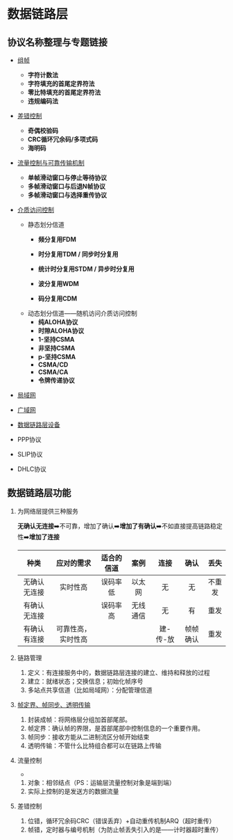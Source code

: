 # 数据链路层

## 协议名称整理与专题链接

* [组帧](./组帧.md)
  * **字符计数法**
  * **字符填充的首尾定界符法**
  * **零比特填充的首尾定界符法**
  * **违规编码法**
* [差错控制](./差错控制.md)
  * **奇偶校验码**
  * **CRC循环冗余码/多项式码**
  * **海明码**
* [流量控制与可靠传输机制](./流量控制.md)
  * **单帧滑动窗口与停止等待协议**
  * **多帧滑动窗口与后退N帧协议**
  * **多帧滑动窗口与选择重传协议**
* [介质访问控制](./介质访问控制.md)
  * 静态划分信道
    * **频分复用FDM**
    * **时分复用TDM / 同步时分复用**
    * **统计时分复用STDM / 异步时分复用**

    * **波分复用WDM**

    * **码分复用CDM**
  * 动态划分信道——随机访问介质访问控制
    * **纯ALOHA协议**
    * **时隙ALOHA协议**
    * **1-坚持CSMA**
    * **非坚持CSMA**
    * **p-坚持CSMA**
    * **CSMA/CD**
    * **CSMA/CA**
    * **令牌传递协议**
* [局域网](./局域网.md)
* [广域网](./广域网.md)
* [数据链路层设备](./数据链路层设备.md)

* PPP协议
* SLIP协议
* DHLC协议

## 数据链路层功能

1. 为网络层提供三种服务

   **无确认无连接**➡️不可靠，增加了确认➡️**增加了有确认**➡️不如直接提高链路稳定性➡️**增加了连接**

   |     种类     |     应对的需求     | 适合的信道 |   案例   |   连接   |   确认   |  丢失  |
   | :----------: | :----------------: | :--------: | :------: | :------: | :------: | :----: |
   | 无确认无连接 |      实时性高      |  误码率低  |  以太网  |    无    |    无    | 不重发 |
   | 有确认无连接 |                    |  误码率高  | 无线通信 |    无    |    有    |  重发  |
   | 有确认有连接 | 可靠性高，实时性高 |            |          | 建-传-放 | 帧帧确认 |  重发  |

2. 链路管理

   1. 定义：有连接服务中的，数据链路层连接的建立、维持和释放的过程
   2. 建立：就绪状态；交换信息；初始化帧序号
   3. 多站点共享信道（比如局域网）：分配管理信道

3. [帧定界、帧同步、透明传输](./组帧.md)

   1. 封装成帧：将网络层分组加首部尾部。
   2. 帧定界：确认帧的界限，是首部尾部中控制信息的一个重要作用。
   3. 帧同步：接收方能从二进制流区分帧开始结束
   4. 透明传输：不管什么比特组合都可以在链路上传输

4. 流量控制

   * 

   1. 对象：相邻结点（PS：运输层流量控制对象是端到端）
   2. 实际上控制的是发送方的数据流量

5. 差错控制

   1. 位错，循环冗余码CRC（错误丢弃）+自动重传机制ARQ（超时重传）
   2. 帧错，定时器与编号机制（为防止帧丢失引入的是——计时器超时重传）

